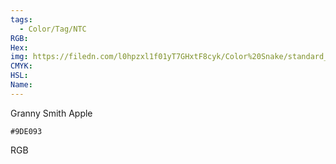 ```yaml
---
tags:
  - Color/Tag/NTC
RGB:
Hex:
img: https://filedn.com/l0hpzxl1f01yT7GHxtF8cyk/Color%20Snake/standard_csv_to_svg//9DE093.svg
CMYK:
HSL:
Name:
---
```

Granny Smith Apple
```palette
#9DE093
```
RGB
